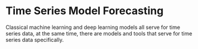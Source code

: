 # Time Series Model Forecasting

Classical machine learning and deep learning models all serve for time series data, at the same time, there are models and tools that serve for time series data specifically.
